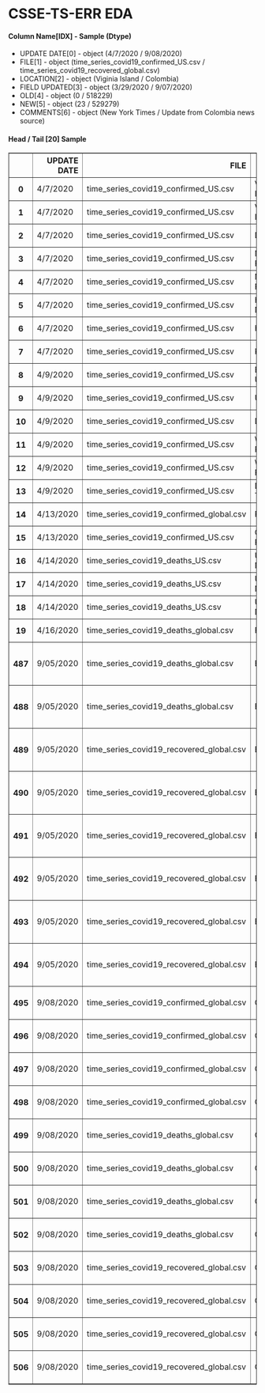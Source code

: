 # CSSE-TS-ERR EDA 

#### Column Name[IDX] - Sample (Dtype) 
- UPDATE DATE[0] - object (4/7/2020 / 9/08/2020) 
- FILE[1] - object (time_series_covid19_confirmed_US.csv / time_series_covid19_recovered_global.csv) 
- LOCATION[2] - object (Viginia Island / Colombia) 
- FIELD UPDATED[3] - object (3/29/2020 / 9/07/2020) 
- OLD[4] - object (0 / 518229) 
- NEW[5] - object (23 / 529279) 
- COMMENTS[6] - object (New York Times / Update from Colombia news source) 


#### Head / Tail [20] Sample 

<table border="1" class="dataframe">
  <thead>
    <tr style="text-align: right;">
      <th></th>
      <th>UPDATE DATE</th>
      <th>FILE</th>
      <th>LOCATION</th>
      <th>FIELD UPDATED</th>
      <th>OLD</th>
      <th>NEW</th>
      <th>COMMENTS</th>
    </tr>
  </thead>
  <tbody>
    <tr>
      <th>0</th>
      <td>4/7/2020</td>
      <td>time_series_covid19_confirmed_US.csv</td>
      <td>Viginia Island</td>
      <td>3/29/2020</td>
      <td>0</td>
      <td>23</td>
      <td>New York Times</td>
    </tr>
    <tr>
      <th>1</th>
      <td>4/7/2020</td>
      <td>time_series_covid19_confirmed_US.csv</td>
      <td>Viginia Island</td>
      <td>3/30/2020</td>
      <td>0</td>
      <td>30</td>
      <td>New York Times</td>
    </tr>
    <tr>
      <th>2</th>
      <td>4/7/2020</td>
      <td>time_series_covid19_confirmed_US.csv</td>
      <td>DC, US</td>
      <td>3/21/2020</td>
      <td>0</td>
      <td>98</td>
      <td>New York Times</td>
    </tr>
    <tr>
      <th>3</th>
      <td>4/7/2020</td>
      <td>time_series_covid19_confirmed_US.csv</td>
      <td>Miami-Dade, FL</td>
      <td>3/19/2020</td>
      <td>0</td>
      <td>101</td>
      <td>New York Times</td>
    </tr>
    <tr>
      <th>4</th>
      <td>4/7/2020</td>
      <td>time_series_covid19_confirmed_US.csv</td>
      <td>Miami-Dade, FL</td>
      <td>3/20/2020</td>
      <td>0</td>
      <td>124</td>
      <td>New York Times</td>
    </tr>
    <tr>
      <th>5</th>
      <td>4/7/2020</td>
      <td>time_series_covid19_confirmed_US.csv</td>
      <td>Hillsborough, NH</td>
      <td>4/2/2020</td>
      <td>0</td>
      <td>163</td>
      <td>New York Times</td>
    </tr>
    <tr>
      <th>6</th>
      <td>4/7/2020</td>
      <td>time_series_covid19_confirmed_US.csv</td>
      <td>Harris, TX</td>
      <td>3/20/2020</td>
      <td>0</td>
      <td>55</td>
      <td>New York Times</td>
    </tr>
    <tr>
      <th>7</th>
      <td>4/7/2020</td>
      <td>time_series_covid19_confirmed_US.csv</td>
      <td>Kansas City</td>
      <td>3/21/2020</td>
      <td>0</td>
      <td>13</td>
      <td>New York Times</td>
    </tr>
    <tr>
      <th>8</th>
      <td>4/9/2020</td>
      <td>time_series_covid19_confirmed_US.csv</td>
      <td>Box Elder, UT</td>
      <td>3/20/2020</td>
      <td>13</td>
      <td>7</td>
      <td>New York Times</td>
    </tr>
    <tr>
      <th>9</th>
      <td>4/9/2020</td>
      <td>time_series_covid19_confirmed_US.csv</td>
      <td>Union, FL</td>
      <td>4/4/2020</td>
      <td>10</td>
      <td>2</td>
      <td>New York Times</td>
    </tr>
    <tr>
      <th>10</th>
      <td>4/9/2020</td>
      <td>time_series_covid19_confirmed_US.csv</td>
      <td>Daviess, KY</td>
      <td>3/28/2020</td>
      <td>33</td>
      <td>20</td>
      <td>New York Times</td>
    </tr>
    <tr>
      <th>11</th>
      <td>4/9/2020</td>
      <td>time_series_covid19_confirmed_US.csv</td>
      <td>Washington, RI</td>
      <td>4/2/2020</td>
      <td>46</td>
      <td>34</td>
      <td>New York Times</td>
    </tr>
    <tr>
      <th>12</th>
      <td>4/9/2020</td>
      <td>time_series_covid19_confirmed_US.csv</td>
      <td>West Feliciana, LA</td>
      <td>4/2/2020</td>
      <td>20</td>
      <td>10</td>
      <td>New York Times</td>
    </tr>
    <tr>
      <th>13</th>
      <td>4/9/2020</td>
      <td>time_series_covid19_confirmed_US.csv</td>
      <td>Davidson, TN</td>
      <td>4/2/2020</td>
      <td>617</td>
      <td>785</td>
      <td>New York Times</td>
    </tr>
    <tr>
      <th>14</th>
      <td>4/13/2020</td>
      <td>time_series_covid19_confirmed_global.csv</td>
      <td>Florida</td>
      <td>4/13/2020</td>
      <td>682619</td>
      <td>580619</td>
      <td>data source error</td>
    </tr>
    <tr>
      <th>15</th>
      <td>4/13/2020</td>
      <td>time_series_covid19_confirmed_US.csv</td>
      <td>Okaloosa, Florida</td>
      <td>4/13/2020</td>
      <td>102103</td>
      <td>103</td>
      <td>data source error</td>
    </tr>
    <tr>
      <th>16</th>
      <td>4/14/2020</td>
      <td>time_series_covid19_deaths_US.csv</td>
      <td>Unassigned, NY</td>
      <td>4/3/2020</td>
      <td>955</td>
      <td>623</td>
      <td>NaN</td>
    </tr>
    <tr>
      <th>17</th>
      <td>4/14/2020</td>
      <td>time_series_covid19_deaths_US.csv</td>
      <td>Unassigned, NY</td>
      <td>4/4/2020</td>
      <td>1173</td>
      <td>427</td>
      <td>NaN</td>
    </tr>
    <tr>
      <th>18</th>
      <td>4/14/2020</td>
      <td>time_series_covid19_deaths_US.csv</td>
      <td>Unassigned, NY</td>
      <td>4/5/2020</td>
      <td>1260</td>
      <td>338</td>
      <td>NaN</td>
    </tr>
    <tr>
      <th>19</th>
      <td>4/16/2020</td>
      <td>time_series_covid19_deaths_global.csv</td>
      <td>France</td>
      <td>4/1/2020</td>
      <td>4032</td>
      <td>4403</td>
      <td>add 371 decesEhpad</td>
    </tr>
    <tr>
      <th>487</th>
      <td>9/05/2020</td>
      <td>time_series_covid19_deaths_global.csv</td>
      <td>Bahamas</td>
      <td>8/25/2020</td>
      <td>29</td>
      <td>48</td>
      <td>Update from Bahamas press release</td>
    </tr>
    <tr>
      <th>488</th>
      <td>9/05/2020</td>
      <td>time_series_covid19_deaths_global.csv</td>
      <td>Bahamas</td>
      <td>8/26/2020</td>
      <td>29</td>
      <td>48</td>
      <td>Update from Bahamas press release</td>
    </tr>
    <tr>
      <th>489</th>
      <td>9/05/2020</td>
      <td>time_series_covid19_recovered_global.csv</td>
      <td>Bahamas</td>
      <td>8/22/2020</td>
      <td>221</td>
      <td>227</td>
      <td>Update from Bahamas press release</td>
    </tr>
    <tr>
      <th>490</th>
      <td>9/05/2020</td>
      <td>time_series_covid19_recovered_global.csv</td>
      <td>Bahamas</td>
      <td>8/23/2020</td>
      <td>227</td>
      <td>634</td>
      <td>Update from Bahamas press release</td>
    </tr>
    <tr>
      <th>491</th>
      <td>9/05/2020</td>
      <td>time_series_covid19_recovered_global.csv</td>
      <td>Bahamas</td>
      <td>8/24/2020</td>
      <td>227</td>
      <td>634</td>
      <td>Update from Bahamas press release</td>
    </tr>
    <tr>
      <th>492</th>
      <td>9/05/2020</td>
      <td>time_series_covid19_recovered_global.csv</td>
      <td>Bahamas</td>
      <td>8/25/2020</td>
      <td>227</td>
      <td>634</td>
      <td>Update from Bahamas press release</td>
    </tr>
    <tr>
      <th>493</th>
      <td>9/05/2020</td>
      <td>time_series_covid19_recovered_global.csv</td>
      <td>Bahamas</td>
      <td>8/26/2020</td>
      <td>227</td>
      <td>733</td>
      <td>Update from Bahamas press release</td>
    </tr>
    <tr>
      <th>494</th>
      <td>9/05/2020</td>
      <td>time_series_covid19_recovered_global.csv</td>
      <td>Bahamas</td>
      <td>8/27/2020</td>
      <td>227</td>
      <td>742</td>
      <td>Update from Bahamas press release</td>
    </tr>
    <tr>
      <th>495</th>
      <td>9/08/2020</td>
      <td>time_series_covid19_confirmed_global.csv</td>
      <td>Colombia</td>
      <td>8/22/2020</td>
      <td>522138</td>
      <td>533103</td>
      <td>Update from Colombia news source</td>
    </tr>
    <tr>
      <th>496</th>
      <td>9/08/2020</td>
      <td>time_series_covid19_confirmed_global.csv</td>
      <td>Colombia</td>
      <td>9/04/2020</td>
      <td>641574</td>
      <td>650063</td>
      <td>Update from Colombia news source</td>
    </tr>
    <tr>
      <th>497</th>
      <td>9/08/2020</td>
      <td>time_series_covid19_confirmed_global.csv</td>
      <td>Colombia</td>
      <td>9/05/2020</td>
      <td>650055</td>
      <td>658456</td>
      <td>Update from Colombia news source</td>
    </tr>
    <tr>
      <th>498</th>
      <td>9/08/2020</td>
      <td>time_series_covid19_confirmed_global.csv</td>
      <td>Colombia</td>
      <td>9/07/2020</td>
      <td>666521</td>
      <td>671848</td>
      <td>Update from Colombia news source</td>
    </tr>
    <tr>
      <th>499</th>
      <td>9/08/2020</td>
      <td>time_series_covid19_deaths_global.csv</td>
      <td>Colombia</td>
      <td>8/22/2020</td>
      <td>16568</td>
      <td>16968</td>
      <td>Update from Colombia news source</td>
    </tr>
    <tr>
      <th>500</th>
      <td>9/08/2020</td>
      <td>time_series_covid19_deaths_global.csv</td>
      <td>Colombia</td>
      <td>9/04/2020</td>
      <td>20618</td>
      <td>20888</td>
      <td>Update from Colombia news source</td>
    </tr>
    <tr>
      <th>501</th>
      <td>9/08/2020</td>
      <td>time_series_covid19_deaths_global.csv</td>
      <td>Colombia</td>
      <td>9/05/2020</td>
      <td>20886</td>
      <td>21156</td>
      <td>Update from Colombia news source</td>
    </tr>
    <tr>
      <th>502</th>
      <td>9/08/2020</td>
      <td>time_series_covid19_deaths_global.csv</td>
      <td>Colombia</td>
      <td>9/07/2020</td>
      <td>21412</td>
      <td>21615</td>
      <td>Update from Colombia news source</td>
    </tr>
    <tr>
      <th>503</th>
      <td>9/08/2020</td>
      <td>time_series_covid19_recovered_global.csv</td>
      <td>Colombia</td>
      <td>8/22/2020</td>
      <td>348940</td>
      <td>359792</td>
      <td>Update from Colombia news source</td>
    </tr>
    <tr>
      <th>504</th>
      <td>9/08/2020</td>
      <td>time_series_covid19_recovered_global.csv</td>
      <td>Colombia</td>
      <td>9/04/2020</td>
      <td>489151</td>
      <td>498221</td>
      <td>Update from Colombia news source</td>
    </tr>
    <tr>
      <th>505</th>
      <td>9/08/2020</td>
      <td>time_series_covid19_recovered_global.csv</td>
      <td>Colombia</td>
      <td>9/05/2020</td>
      <td>498219</td>
      <td>507770</td>
      <td>Update from Colombia news source</td>
    </tr>
    <tr>
      <th>506</th>
      <td>9/08/2020</td>
      <td>time_series_covid19_recovered_global.csv</td>
      <td>Colombia</td>
      <td>9/07/2020</td>
      <td>518229</td>
      <td>529279</td>
      <td>Update from Colombia news source</td>
    </tr>
  </tbody>
</table>